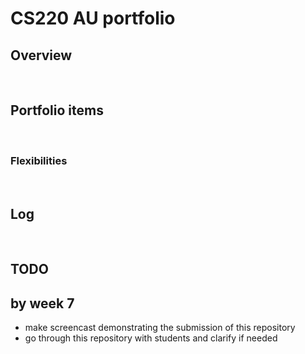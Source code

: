 # CS220 AU portfolio
## Overview

<br>

## Portfolio items

<br> 


### Flexibilities 

<br> 



## Log


<br>

## TODO

## by week 7
- make screencast demonstrating the submission of this repository
- go through this repository with students and clarify if needed

<br>


